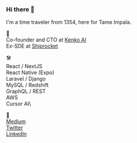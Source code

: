 
### Hi there  👋

I'm a time traveler from 1354, here for Tame Impala.

🦄 \
Co-founder and CTO at [Kenko AI](https://gonkenko.com/)\
Ex-SDE at [Shiprocket](https://www.shiprocket.in/)

🛠  \
React / NextJS\
React Native (Expo)\
Laravel / Django\
MySQL / Redshift\
GraphQL / REST\
AWS\
Cursor AI\

🔗\
[Medium](https://medium.com/@rajathans)\
[Twitter](https://twitter.com/rajathans9)\
[LinkedIn](https://www.linkedin.com/in/rajathans/)
